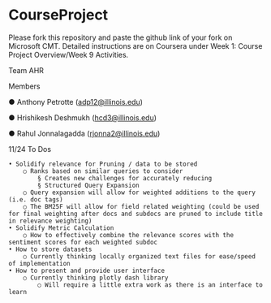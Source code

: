 # CourseProject

Please fork this repository and paste the github link of your fork on Microsoft CMT. Detailed instructions are on Coursera under Week 1: Course Project Overview/Week 9 Activities.

Team AHR

Members

●	Anthony Petrotte (adp12@illinois.edu)

●	Hrishikesh Deshmukh (hcd3@illinois.edu)

●	Rahul Jonnalagadda (rjonna2@illinois.edu)



11/24 To Dos


	• Solidify relevance for Pruning / data to be stored
		○ Ranks based on similar queries to consider
			§ Creates new challenges for accurately reducing 
			§ Structured Query Expansion
		○ Query expansion will allow for weighted additions to the query (i.e. doc tags)
		○ The BM25F will allow for field related weighting (could be used for final weighting after docs and subdocs are pruned to include title in relevance weighting)
	• Solidify Metric Calculation
		○ How to effectively combine the relevance scores with the sentiment scores for each weighted subdoc
	• How to store datasets
		○ Currently thinking locally organized text files for ease/speed of implementation
	• How to present and provide user interface
		○ Currently thinking plotly dash library
    		○ Will require a little extra work as there is an interface to learn
